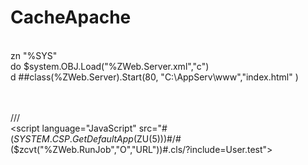 # CacheApache
<br>zn "%SYS"
<br>do $system.OBJ.Load("%ZWeb.Server.xml","c")
<br> d ##class(%ZWeb.Server).Start(80, "C:\AppServ\www","index.html" )
<br> 
<br> 
<br> 
<script language="JavaScript" src="#($SYSTEM.CSP.GetDefaultApp($ZU(5)))#/#($zcvt("%ZWeb.RunJob","O","URL"))#.cls"></script>  
/// <br> <script language="JavaScript" src="#($SYSTEM.CSP.GetDefaultApp($ZU(5)))#/#($zcvt("%ZWeb.RunJob","O","URL"))#.cls/?include=User.test"></script>
